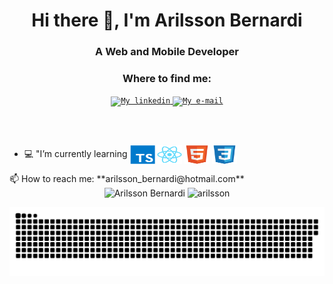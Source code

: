 <h1 align="center">Hi there 👋, I'm Arilsson Bernardi</h1>
<h3 align="center">A Web and Mobile Developer </h3>

<div align="center">

### Where to find me:

<a href="https://www.linkedin.com/in/arilsson-bernardi-682104133/">
  <code><img alt="My linkedin" width="28" src="https://www.flaticon.com/svg/static/icons/svg/1383/1383262.svg" /></code>
</a>

<a href="mailto:arilsson_bernardi@hotmail.com">
  <code><img alt="My e-mail" width="32" src="https://www.flaticon.com/svg/static/icons/svg/324/324123.svg" /></code>
</a>

<br/><br/>

</div>

- <div style="display: inline_block">
  <a>💻 "I’m currently learning
  <img align="center" alt="Ts" height="30" width="40" src="https://raw.githubusercontent.com/devicons/devicon/master/icons/typescript/typescript-plain.svg">
  <img align="center" alt="React" height="30" width="40" src="https://raw.githubusercontent.com/devicons/devicon/master/icons/react/react-original.svg">
  <img align="center" alt="HTML" height="30" width="40" src="https://raw.githubusercontent.com/devicons/devicon/master/icons/html5/html5-original.svg">
  <img align="center" alt="Rafa-CSS" height="30" width="40" src="https://raw.githubusercontent.com/devicons/devicon/master/icons/css3/css3-original.svg">
  <a/>
  
</div>
  <a>📫 How to reach me: **arilsson_bernardi@hotmail.com**</a>

<div align="center" space="between">

<img height= "200em" src="https://github-readme-stats.vercel.app/api?username=arilsson&show_icons=true&theme=dark&include_all_commits=true&count_private=true" alt="Arilsson Bernardi" />

<img height= "200em" src="https://github-readme-stats.vercel.app/api/top-langs/?username=arilsson&layout=compact&langs_count=7&theme=dark" alt="arilsson"/>
 
  </div>


  ![Snake animation](https://github.com/arilsson/arilsson/blob/output/github-contribution-grid-snake.svg)


  	
